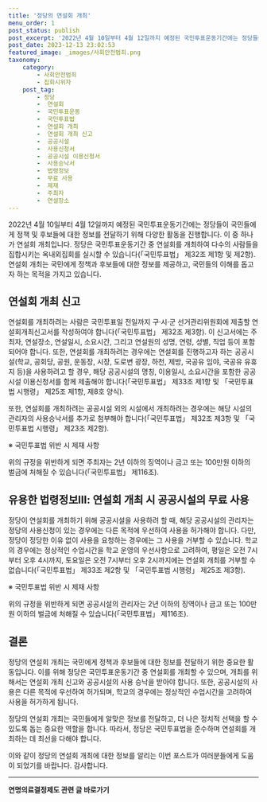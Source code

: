 ```yaml
---
title: '정당의 연설회 개최'
menu_order: 1
post_status: publish
post_excerpt: '2022년 4월 10일부터 4월 12일까지 예정된 국민투표운동기간에는 정당들이 국민들에게 정책 및 후보들에 대한 정보를 전달하기 위해 다양한 활동을 진행합니다. 이 중 하나가 연설회 개최입니다. 정당은 국민투표운동기간 중 연설회를 개최하여 다수의 사람들을 집합시키는 옥내외집회를 실시할 수 있습니다  국민투표법  제32조 제1항 및 제2항 . 연설회 개최는 국민에게 정책과 후보들에 대한 정보를 제공하고, 국민들의 이해를 돕고자 하는 목적을 가지고 있습니다.'
post_date: 2023-12-13 23:02:53
featured_image: _images/사회안전범죄.png
taxonomy:
    category:
        - 사회안전범죄
        - 집회시위자
    post_tag:
        - 정당
        -  연설회
        -  국민투표운동
        -  국민투표법
        -  연설회 개최
        -  연설회 개최 신고
        -  공공시설
        -  사용신청서
        -  공공시설 이용신청서
        -  사용승낙서
        -  법령정보
        -  무료 사용
        -  제재
        -  주최자
        -  연설장소
---
```



2022년 4월 10일부터 4월 12일까지 예정된 국민투표운동기간에는 정당들이 국민들에게 정책 및 후보들에 대한 정보를 전달하기 위해 다양한 활동을 진행합니다. 이 중 하나가 연설회 개최입니다. 정당은 국민투표운동기간 중 연설회를 개최하여 다수의 사람들을 집합시키는 옥내외집회를 실시할 수 있습니다(「국민투표법」 제32조 제1항 및 제2항). 연설회 개최는 국민에게 정책과 후보들에 대한 정보를 제공하고, 국민들의 이해를 돕고자 하는 목적을 가지고 있습니다.

## 연설회 개최 신고

연설회를 개최하려는 사람은 국민투표일 전일까지 구·시·군 선거관리위원회에 제출할 연설회개최신고서를 작성하여야 합니다(「국민투표법」 제32조 제3항). 이 신고서에는 주최자, 연설장소, 연설일시, 소요시간, 그리고 연설원의 성명, 연령, 성별, 직업 등이 포함되어야 합니다. 또한, 연설회를 개최하려는 경우에는 연설회를 진행하고자 하는 공공시설(학교, 공회당, 공원, 운동장, 시장, 도로변 광장, 하천, 제방, 국공유 임야, 국공유 유휴지 등)을 사용하려고 할 경우, 해당 공공시설의 명칭, 이용일시, 소요시간을 포함한 공공시설 이용신청서를 함께 제출해야 합니다(「국민투표법」 제33조 제1항 및 「국민투표법 시행령」 제25조 제1항, 제8호 양식).

또한, 연설회를 개최하려는 공공시설 외의 시설에서 개최하려는 경우에는 해당 시설의 관리자의 사용승낙서를 추가로 첨부해야 합니다(「국민투표법」 제32조 제3항 및 「국민투표법 시행령」 제23조 제2항).

※ 국민투표법 위반 시 제재 사항

위의 규정을 위반하게 되면 주최자는 2년 이하의 징역이나 금고 또는 100만원 이하의 벌금에 처해질 수 있습니다(「국민투표법」 제116조).

## 유용한 법령정보Ⅲ: 연설회 개최 시 공공시설의 무료 사용

정당이 연설회를 개최하기 위해 공공시설을 사용하려 할 때, 해당 공공시설의 관리자는 정당의 사용신청이 있는 경우에는 다른 목적에 우선하여 사용을 허가해야 합니다. 다만, 정당이 정당한 이유 없이 사용을 요청하는 경우에는 그 사용을 거부할 수 있습니다. 학교의 경우에는 정상적인 수업시간을 학교 운영의 우선사항으로 고려하여, 평일은 오전 7시부터 오후 4시까지, 토요일은 오전 7시부터 오후 2시까지에는 연설회 개최를 거부할 수 없습니다(「국민투표법」 제33조 제2항 및 「국민투표법 시행령」 제25조 제3항).

※ 국민투표법 위반 시 제재 사항

위의 규정을 위반하게 되면 공공시설의 관리자는 2년 이하의 징역이나 금고 또는 100만원 이하의 벌금에 처해질 수 있습니다(「국민투표법」 제116조).

## 결론

정당의 연설회 개최는 국민에게 정책과 후보들에 대한 정보를 전달하기 위한 중요한 활동입니다. 이를 위해 정당은 국민투표운동기간 중 연설회를 개최할 수 있으며, 개최를 위해서는 연설회 개최 신고와 공공시설의 사용 승낙을 받아야 합니다. 또한, 공공시설의 사용은 다른 목적에 우선하여 허가되며, 학교의 경우에는 정상적인 수업시간을 고려하여 사용을 허가하게 됩니다.

정당의 연설회 개최는 국민들에게 알맞은 정보를 전달하고, 더 나은 정치적 선택을 할 수 있도록 돕는 중요한 역할을 합니다. 따라서, 정당은 국민투표법을 준수하며 연설회를 개최하는 데 최선을 다해야 합니다.

이와 같이 정당의 연설회 개최에 대한 정보를 알리는 이번 포스트가 여러분들에게 도움이 되었기를 바랍니다. 감사합니다.
<!-- wp:separator -->
<hr class="wp-block-separator has-alpha-channel-opacity"/>
<!-- /wp:separator -->

<!-- wp:group {"backgroundColor":"base","layout":{"type":"constrained"}} -->
<div class="wp-block-group has-base-background-color has-background"><!-- wp:paragraph {"align":"center","fontSize":"medium"} -->
<p class="has-text-align-center has-large-font-size"><strong>연명의료결정제도 관련 글 바로가기</strong></p>
<!-- /wp:paragraph -->


<!-- wp:latest-posts
{"categories":[{"id":24517,"count":19,"description":"","link":"https://uknowlaw.com/category/%ec%97%b0%eb%aa%85%ec%9d%98%eb%a3%8c%ea%b2%b0%ec%a0%95%ec%a0%9c%eb%8f%84/","name":"연명의료결정제도","slug":"연명의료결정제도","taxonomy":"category","parent":0,"meta":[],"_links":{"self":[{"href":"https://uknowlaw.com/wp-json/wp/v2/categories/24517"}],"collection":[{"href":"https://uknowlaw.com/wp-json/wp/v2/categories"}],"about":[{"href":"https://uknowlaw.com/wp-json/wp/v2/taxonomies/category"}],"wp:post_type":[{"href":"https://uknowlaw.com/wp-json/wp/v2/posts?categories=24517"}],"curies":[{"name":"wp","href":"https://api.w.org/{rel}","templated":true}]}}],"postsToShow":100,"excerptLength":28,"postLayout":"grid","columns":2,"featuredImageAlign":"left","featuredImageSizeSlug":"large","fontSize":"small"} /--></div>
<!-- /wp:group -->